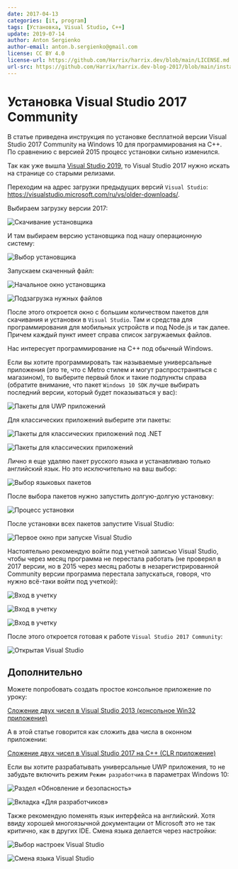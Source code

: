 ```yaml
---
date: 2017-04-13
categories: [it, program]
tags: [Установка, Visual Studio, C++]
update: 2019-07-14
author: Anton Sergienko
author-email: anton.b.sergienko@gmail.com
license: CC BY 4.0
license-url: https://github.com/Harrix/harrix.dev/blob/main/LICENSE.md
url-src: https://github.com/Harrix/harrix.dev-blog-2017/blob/main/install-visual-studio-2017/install-visual-studio-2017.md
---
```


# Установка Visual Studio 2017 Community

В статье приведена инструкция по установке бесплатной версии Visual Studio 2017 Community на Windows 10 для программирования на C++. По сравнению с версией 2015 процесс установки сильно изменился.

Так как уже вышла [Visual Studio 2019](https://github.com/Harrix/harrix.dev-blog-2021/blob/main/install-visual-studio-2019/install-visual-studio-2019.md), то Visual Studio 2017 нужно искать на странице со старыми релизами.

Переходим на адрес загрузки предыдущих версий `Visual Studio`: <https://visualstudio.microsoft.com/ru/vs/older-downloads/>.

Выбираем загрузку версии 2017:

![Скачивание установщика](img/download_01.png)

И там выбираем версию установщика под нашу операционную систему:

![Выбор установщика](img/download_02.png)

Запускаем скаченный файл:

![Начальное окно установщика](img/install_01.png)

![Подзагрузка нужных файлов](img/install_02.png)

После этого откроется окно с большим количеством пакетов для скачивания и установки в `Visual Studio`. Там и средства для программирования для мобильных устройств и под Node.js и так далее. Причем каждый пункт имеет справа список загружаемых файлов.

Нас интересует программирование на C++ под обычный Windows.

Если вы хотите программировать так называемые универсальные приложения (это те, что с Metro стилем и могут распространяться с магазином), то выберите первый блок и такие подпункты справа (обратите внимание, что пакет `Windows 10 SDK` лучше выбирать последний версии, который будет показываться у вас):

![Пакеты для UWP приложений](img/install_03.png)

Для классических приложений выберите эти пакеты:

![Пакеты для классических приложений под .NET](img/install_04.png)

![Пакеты для классических приложений](img/install_05.png)

Лично я еще удаляю пакет русского языка и устанавливаю только английский язык. Но это исключительно на ваш выбор:

![Выбор языковых пакетов](img/languages.png)

После выбора пакетов нужно запустить долгую-долгую установку:

![Процесс установки](img/install_06.png)

После установки всех пакетов запустите Visual Studio:

![Первое окно при запуске Visual Studio](img/install_07.png)

Настоятельно рекомендую войти под учетной записью Visual Studio, чтобы через месяц программа не перестала работать (не проверял в 2017 версии, но в 2015 через месяц работы в незарегистрированной Community версии программа перестала запускаться, говоря, что нужно всё-таки войти под учеткой):

![Вход в учетку](img/install_08.png)

![Вход в учетку](img/install_09.png)

![Вход в учетку](img/install_10.png)

После этого откроется готовая к работе `Visual Studio 2017 Community`:

![Открытая Visual Studio](img/visual-studio.png)

## Дополнительно

Можете попробовать создать простое консольное приложение по уроку:

[Сложение двух чисел в Visual Studio 2013 (консольное Win32 приложение)](https://github.com/Harrix/harrix.dev-blog-2015/tree/main/add-2-num-vs-2013-console)

А в этой статье говорится как сложить два числа в оконном приложении:

[Сложение двух чисел в Visual Studio 2017 на C++ (CLR приложение)](https://github.com/Harrix/harrix.dev-blog-2017/blob/main/add-2-num-vs-2017-clr/add-2-num-vs-2017-clr.md)

Если вы хотите разрабатывать универсальные UWP приложения, то не забудьте включить режим `Режим разработчика` в параметрах Windows 10:

![Раздел «Обновление и безопасность»](img/parameters_01.png)

![Вкладка «Для разработчиков»](img/parameters_02.png)

Также рекомендую поменять язык интерфейса на английский. Хотя ввиду хорошей многоязычной документации от Microsoft это не так критично, как в других IDE. Смена языка делается через настройки:

![Выбор настроек Visual Studio](img/lang_01.png)

![Смена языка Visual Studio](img/lang_02.png)
